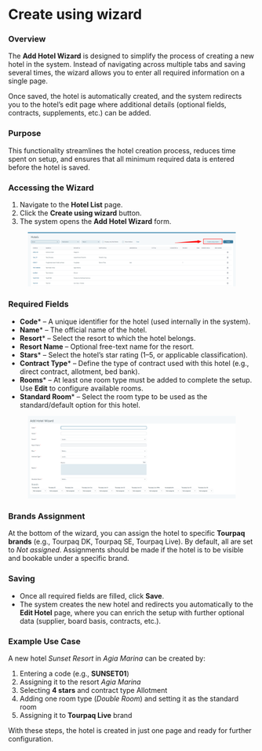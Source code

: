# Create using wizard

### Overview

The **Add Hotel Wizard** is designed to simplify the process of creating a new hotel in the system. Instead of navigating across multiple tabs and saving several times, the wizard allows you to enter all required information on a single page.

Once saved, the hotel is automatically created, and the system redirects you to the hotel’s edit page where additional details (optional fields, contracts, supplements, etc.) can be added.

### Purpose

This functionality streamlines the hotel creation process, reduces time spent on setup, and ensures that all minimum required data is entered before the hotel is saved.

### Accessing the Wizard

1. Navigate to the **Hotel List** page.
2. Click the **Create using wizard** button.
3. The system opens the **Add Hotel Wizard** form.

<figure><img src="../../.gitbook/assets/image (12) (1) (1) (1) (1) (1).png" alt=""><figcaption></figcaption></figure>

### Required Fields

* **Code**\* – A unique identifier for the hotel (used internally in the system).
* **Name**\* – The official name of the hotel.
* **Resort**\* – Select the resort to which the hotel belongs.
* **Resort Name** – Optional free-text name for the resort.
* **Stars**\* – Select the hotel’s star rating (1–5, or applicable classification).
* **Contract Type**\* – Define the type of contract used with this hotel (e.g., direct contract, allotment, bed bank).
* **Rooms**\* – At least one room type must be added to complete the setup. Use **Edit** to configure available rooms.
* **Standard Room**\* – Select the room type to be used as the standard/default option for this hotel.

<figure><img src="../../.gitbook/assets/image (408).png" alt=""><figcaption></figcaption></figure>

### Brands Assignment

At the bottom of the wizard, you can assign the hotel to specific **Tourpaq brands** (e.g., Tourpaq DK, Tourpaq SE, Tourpaq Live). By default, all are set to _Not assigned_. Assignments should be made if the hotel is to be visible and bookable under a specific brand.

### Saving

* Once all required fields are filled, click **Save**.
* The system creates the new hotel and redirects you automatically to the **Edit Hotel** page, where you can enrich the setup with further optional data (supplier, board basis, contracts, etc.).

### Example Use Case

A new hotel _Sunset Resort_ in _Agia Marina_ can be created by:

1. Entering a code (e.g., **SUNSET01**)
2. Assigning it to the resort _Agia Marina_
3. Selecting **4 stars** and contract type Allotment
4. Adding one room type (_Double Room_) and setting it as the standard room
5. Assigning it to **Tourpaq Live** brand

With these steps, the hotel is created in just one page and ready for further configuration.
